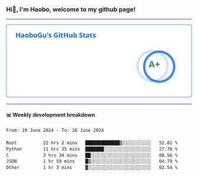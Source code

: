 <!--<h2 align="center"> Hi👋, I'm Haobo, welcome to my github page! </h2>-->
### Hi👋, I'm Haobo, welcome to my github page!
-------

<img href="https://github.com/HaoboGu" src="assets/stats.svg" alt="github stats" /> 

-------

#### 📊 **Weekly development breakdown**
<!--START_SECTION:waka-->

```txt
From: 19 June 2024 - To: 26 June 2024

Rust          22 hrs 2 mins   █████████████▒░░░░░░░░░░░   52.81 %
Python        11 hrs 35 mins  ███████░░░░░░░░░░░░░░░░░░   27.78 %
C             3 hrs 34 mins   ██░░░░░░░░░░░░░░░░░░░░░░░   08.56 %
JSON          1 hr 59 mins    █▒░░░░░░░░░░░░░░░░░░░░░░░   04.79 %
Other         1 hr 3 mins     ▓░░░░░░░░░░░░░░░░░░░░░░░░   02.54 %
```

<!--END_SECTION:waka-->
<!--
backup url: https://github-readme-status-dusky-ten.vercel.app/api?username=HaoboGu&count_private=true&show_icons=true&theme=transparent&border_color=2f80ed
-->
<!--
**HaoboGu/HaoboGu** is a ✨ _special_ ✨ repository because its `README.md` (this file) appears on your GitHub profile.

Here are some ideas to get you started:

- 🔭 I’m currently working on AI-assisted programming tools
- 🌱 I’m currently learning ...
- 👯 I’m looking to collaborate on ...
- 🤔 I’m looking for help with ...
- 💬 Ask me about ...
- 📫 How to reach me: ...
- 😄 Pronouns: ...
- ⚡ Fun fact: ...
-->
